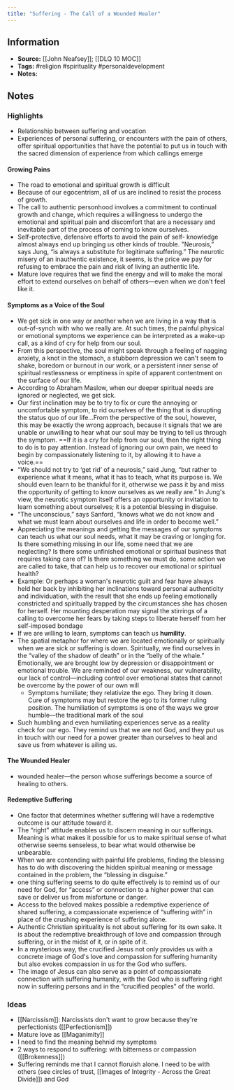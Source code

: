 ```yaml
---
title: "Suffering - The Call of a Wounded Healer"
---
```

## Information
- **Source:** [[John Neafsey]]; [[DLQ 10 MOC]]
- **Tags:** #religion #spirituality #personaldevelopment 
- **Notes:** 

## Notes
### Highlights
- Relationship between suffering and vocation
- Experiences of personal suffering, or encounters with the pain of others, offer spiritual opportunities that have the potential to put us in touch with the sacred dimension of experience from which callings emerge
#### Growing Pains
- The road to emotional and spiritual growth is difficult
- Because of our egocentrism, all of us are inclined to resist the process of growth.
- The call to authentic personhood involves a commitment to continual growth and change, which requires a willingness to undergo the emotional and spiritual pain and discomfort that are a necessary and inevitable part of the process of coming to know ourselves.
- Self-protective, defensive efforts to avoid the pain of self- knowledge almost always end up bringing us other kinds of trouble. "Neurosis,” says Jung, “is always a substitute for legitimate suffering.” The neurotic misery of an inauthentic existence, it seems, is the price we pay for refusing to embrace the pain and risk of living an authentic life.
- Mature love requires that we find the energy and will to make the moral effort to extend ourselves on behalf of others—even when we don't feel like it.

#### Symptoms as a Voice of the Soul
- We get sick in one way or another when we are living in a way that is out-of-synch with who we really are. At such times, the painful physical or emotional symptoms we experience can be interpreted as a wake-up call, as a kind of cry for help from our soul.
- From this perspective, the soul might speak through a feeling of nagging anxiety, a knot in the stomach, a stubborn depression we can't seem to shake, boredom or burnout in our work, or a persistent inner sense of spiritual restlessness or emptiness in spite of apparent contentment on the surface of our life.
- According to Abraham Maslow, when our deeper spiritual needs are ignored or neglected, we get sick.
- Our first inclination may be to try to fix or cure the annoying or uncomfortable symptom, to rid ourselves of the thing that is disrupting the status quo of our life...From the perspective of the soul, however, this may be exactly the wrong approach, because it signals that we are unable or unwilling to hear what our soul may be trying to tell us through the symptom. ==If it is a cry for help from our soul, then the right thing to do is to pay attention. Instead of ignoring our own pain, we need to begin by compassionately listening to it, by allowing it to have a voice.==
- “We should not try to ‘get rid’ of a neurosis,” said Jung, “but rather to experience what it means, what it has to teach, what its purpose is. We should even learn to be thankful for it, otherwise we pass it by and miss the opportunity of getting to know ourselves as we really are.” In Jung's view, the neurotic symptom itself offers an opportunity or invitation to learn something about ourselves; it is a potential blessing in disguise.
- “The unconscious,” says Sanford, “knows what we do not know and what we must learn about ourselves and life in order to become well.”
- Appreciating the meanings and getting the messages of our symptoms can teach us what our soul needs, what it may be craving or longing for. Is there something missing in our life, some need that we are neglecting? Is there some unfinished emotional or spiritual business that requires taking care of? Is there something we must do, some action we are called to take, that can help us to recover our emotional or spiritual health?
- Example: Or perhaps a woman's neurotic guilt and fear have always held her back by inhibiting her inclinations toward personal authenticity and individuation, with the result that she ends up feeling emotionally constricted and spiritually trapped by the circumstances she has chosen for herself. Her mounting desperation may signal the stirrings of a calling to overcome her fears by taking steps to liberate herself from her self-imposed bondage
- If we are willing to learn, symptoms can teach us **humility**.
- The spatial metaphor for where we are located emotionally or spiritually when we are sick or suffering is down. Spiritually, we find ourselves in the “valley of the shadow of death” or in the “belly of the whale.” Emotionally, we are brought low by depression or disappointment or emotional trouble. We are reminded of our weakness, our vulnerability, our lack of control—including control over emotional states that cannot be overcome by the power of our own will
	- Symptoms humiliate; they relativize the ego. They bring it down. Cure of symptoms may but restore the ego to its former ruling position. The humiliation of symptoms is one of the ways we grow humble—the traditional mark of the soul
- Such humbling and even humiliating experiences serve as a reality check for our ego. They remind us that we are not God, and they put us in touch with our need for a power greater than ourselves to heal and save us from whatever is ailing us.

#### The Wounded Healer
- wounded healer—the person whose sufferings become a source of healing to others.

#### Redemptive Suffering
- One factor that determines whether suffering will have a redemptive outcome is our attitude toward it.
- The “right” attitude enables us to discern meaning in our sufferings. Meaning is what makes it possible for us to make spiritual sense of what otherwise seems senseless, to bear what would otherwise be unbearable.
- When we are contending with painful life problems, finding the blessing has to do with discovering the hidden spiritual meaning or message contained in the problem, the “blessing in disguise.”
- one thing suffering seems to do quite effectively is to remind us of our need for God, for “access” or connection to a higher power that can save or deliver us from misfortune or danger.
- Access to the beloved makes possible a redemptive experience of shared suffering, a compassionate experience of “suffering with” in place of the crushing experience of suffering alone.
- Authentic Christian spirituality is not about suffering for its own sake. It is about the redemptive breakthrough of love and compassion through suffering, or in the midst of it, or in spite of it.
- In a mysterious way, the crucified Jesus not only provides us with a concrete image of God's love and compassion for suffering humanity but also evokes compassion in us for the God who suffers.
- The image of Jesus can also serve as a point of compassionate connection with suffering humanity, with the God who is suffering right now in suffering persons and in the “crucified peoples” of the world.

### Ideas
- [[Narcissism]]: Narcissists don't want to grow because they're perfectionists ([[Perfectionism]])
- Mature love as [[Maganimity]]
- I need to find the meaning behnid my symptoms
- 2 ways to respond to suffering: with bitterness or compassion ([[Brokenness]])
- Suffering reminds me that I cannot floruish alone. I need to be with others (see circles of trust, [[Images of Integrity - Across the Great Divide]]) and God

